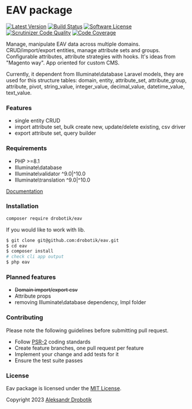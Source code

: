 # EAV package

[![Latest Version](https://img.shields.io/github/release/drobotik/csv.svg?style=flat-square)](https://github.com/drobotik/eav/releases)
[![Build Status](https://scrutinizer-ci.com/g/drobotik/eav/badges/build.png?b=master)](https://scrutinizer-ci.com/g/drobotik/eav/build-status/master)
[![Software License](https://img.shields.io/badge/license-MIT-brightgreen.svg?style=flat-square)](https://opensource.org/license/mit)
[![Scrutinizer Code Quality](https://scrutinizer-ci.com/g/drobotik/eav/badges/quality-score.png?b=master)](https://scrutinizer-ci.com/g/drobotik/eav/?branch=master)
[![Code Coverage](https://scrutinizer-ci.com/g/drobotik/eav/badges/coverage.png?b=master)](https://scrutinizer-ci.com/g/drobotik/eav/?branch=master)

Manage, manipulate EAV data across multiple domains. CRUD/import/export entities, manage attribute sets and groups.
Configurable attributes, attribute strategies with hooks.
It's ideas from "Magento way". App oriented for custom CMS. 

Currently, it dependent from Illuminate\database Laravel models, they are used for this structure tables: 
domain, entity, attribute_set, attribute_group, attribute, pivot, 
string_value, integer_value, decimal_value, datetime_value, text_value. 

### Features
- single entity CRUD
- import attribute set, bulk create new, update/delete existing, csv driver
- export attribute set, query builder

### Requirements
- PHP >=8.1
- Illuminate\database
- Illuminate\validator ^9.0|^10.0
- Illuminate\translation ^9.0|^10.0

[Documentation](./docs/eav.md)

### Installation
```bash
composer require drobotik/eav
```
If you would like to work with lib.
```bash
$ git clone git@github.com:drobotik/eav.git 
$ cd eav
$ composer install
# check cli app output
$ php eav 
```

### Planned features 

* ~~Domain import/export csv~~
* Attribute props
* removing Illuminate\database dependency, Impl folder

### Contributing

Please note the following guidelines before submitting pull request.

- Follow [PSR-2](http://www.php-fig.org/psr/psr-2/) coding standards
- Create feature branches, one pull request per feature
- Implement your change and add tests for it
- Ensure the test suite passes

### License

Eav package is licensed under the [MIT License](http://opensource.org/licenses/MIT).

Copyright 2023 [Aleksandr Drobotik](https://github.com/drobotik)